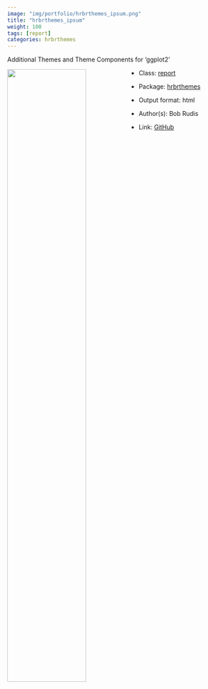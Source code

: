 ```yaml
---
image: "img/portfolio/hrbrthemes_ipsum.png"
title: "hrbrthemes_ipsum"
weight: 100
tags: [report]
categories: hrbrthemes
---
```


Additional Themes and Theme Components for ‘ggplot2’

<!--more-->

<img class = "jf-image-shadow" src="../../img/portfolio/hrbrthemes_ipsum.png" style="display: block; margin: auto;" width="60%"  align="left">

- Class: [report](../../tags/report)
- Package: [hrbrthemes](hrbrthemes)
- Output format: html

- Author(s): Bob Rudis
- Link: [GitHub](https://github.com/hrbrmstr/hrbrthemes)


